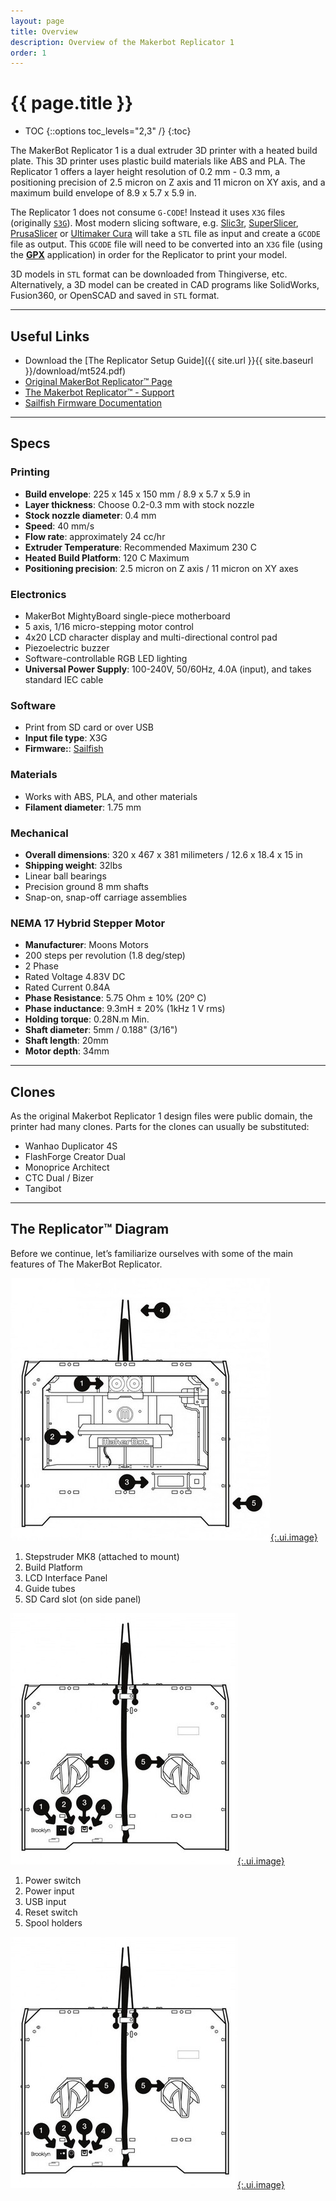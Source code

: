 ```yaml
---
layout: page
title: Overview
description: Overview of the Makerbot Replicator 1
order: 1
---
```


# {{ page.title }}

- TOC
{::options toc_levels="2,3" /}
{:toc}

The MakerBot Replicator 1 is a dual extruder 3D printer with a heated build plate. This 3D printer uses plastic build materials like ABS and PLA. The Replicator 1 offers a layer height resolution of 0.2 mm - 0.3 mm, a positioning precision of 2.5 micron on Z axis and 11 micron on XY axis, and a maximum build envelope of 8.9 x 5.7 x 5.9 in.

The Replicator 1 does not consume `G-CODE`! Instead it uses `X3G` files (originally [`S3G`](https://github.com/makerbot/s3g/blob/master/doc/s3gProtocol.md)). Most modern slicing software, e.g. [Slic3r](https://slic3r.org/), [SuperSlicer](https://github.com/supermerill/SuperSlicer), [PrusaSlicer](https://www.prusa3d.com/prusaslicer/) or [Ultimaker Cura](https://ultimaker.com/software/ultimaker-cura) will take a `STL` file as input and create a `GCODE` file as output. This `GCODE` file will need to be converted into an `X3G` file (using the [**GPX**](https://github.com/markwal/GPX) application) in order for the Replicator to print your model.

3D models in `STL` format can be downloaded from Thingiverse, etc. Alternatively, a 3D model can be created in CAD programs like SolidWorks, Fusion360, or OpenSCAD and saved in `STL` format.

---

## Useful Links

* Download the [The Replicator Setup Guide]({{ site.url }}{{ site.baseurl }}/download/mt524.pdf)
* [Original MakerBot Replicator™ Page](https://web.archive.org/web/20130118060633/http://store.makerbot.com/replicator.html)
* [The Makerbot Replicator™ - Support](https://web.archive.org/web/20130126145337/http://www.makerbot.com/support/replicator)
* [Sailfish Firmware Documentation](http://www.sailfishfirmware.com/doc/toc.html#x2-1000)

---

## Specs

### Printing
* **Build envelope**: 225 x 145 x 150 mm / 8.9 x 5.7 x 5.9 in
* **Layer thickness**: Choose 0.2-0.3 mm with stock nozzle
* **Stock nozzle diameter**: 0.4 mm
* **Speed**: 40 mm/s
* **Flow rate**: approximately 24 cc/hr
* **Extruder Temperature**: Recommended Maximum 230 C
* **Heated Build Platform**: 120 C Maximum
* **Positioning precision**: 2.5 micron on Z axis / 11 micron on XY axes

### Electronics
* MakerBot MightyBoard single-piece motherboard
* 5 axis, 1/16 micro-stepping motor control
* 4x20 LCD character display and multi-directional control pad
* Piezoelectric buzzer
* Software-controllable RGB LED lighting
* **Universal Power Supply**: 100-240V, 50/60Hz, 4.0A (input), and takes standard IEC cable

### Software
* Print from SD card or over USB
* **Input file type**: X3G
* **Firmware:**: [Sailfish](http://www.sailfishfirmware.com/doc/sailfish.html)

### Materials
* Works with ABS, PLA, and other materials
* **Filament diameter**: 1.75 mm

### Mechanical
* **Overall dimensions**: 320 x 467 x 381 milimeters / 12.6 x 18.4 x 15 in
* **Shipping weight**: 32lbs
* Linear ball bearings
* Precision ground 8 mm shafts
* Snap-on, snap-off carriage assemblies

### NEMA 17 Hybrid Stepper Motor
* **Manufacturer**: Moons Motors
* 200 steps per revolution (1.8 deg/step)
* 2 Phase
* Rated Voltage 4.83V DC
* Rated Current 0.84A
* **Phase Resistance**: 5.75 Ohm ± 10% (20º C)
* **Phase inductance**: 9.3mH ± 20% (1kHz 1 V rms)
* **Holding torque**: 0.28N.m Min.
* **Shaft diameter**: 5mm / 0.188" (3/16")
* **Shaft length**: 20mm
* **Motor depth**: 34mm

---

## Clones

As the original Makerbot Replicator 1 design files were public domain, the printer had many clones. Parts for the clones can usually be substituted:

* Wanhao Duplicator 4S
* FlashForge Creator Dual
* Monoprice Architect 
* CTC Dual / Bizer
* Tangibot

---

## The Replicator™ Diagram

Before we continue, let’s familiarize ourselves with some of the main features of The MakerBot Replicator.

[![layouts](3.1.jpg "Replicator Front View"){:.ui.image}](3.1.jpg)

1. Stepstruder MK8 (attached to mount)
2. Build Platform
3. LCD Interface Panel
4. Guide tubes
5. SD Card slot (on side panel)

[![layouts](3.2.jpg "Replicator Rear View"){:.ui.image}](3.2.jpg)

1. Power switch
2. Power input
3. USB input
4. Reset switch
5. Spool holders

[![layouts](3.2.jpg "Replicator Diagram"){:.ui.image}](repl_diagram.jpg)